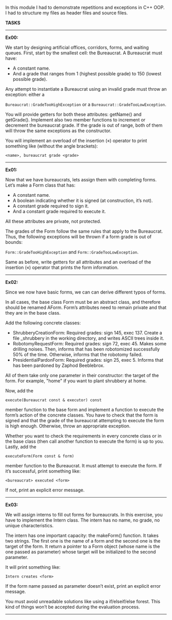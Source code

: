 In this module I had to demonstrate repetitions and exceptions in C++ OOP. I had to structure my files as header files and source files.  

**TASKS**

---

**Ex00:**

We start by designing artificial offices, corridors, forms, and waiting queues. First, start by the smallest cell: the Bureaucrat. A Bureaucrat must have:

- A constant name.
- And a grade that ranges from 1 (highest possible grade) to 150 (lowest possible
grade).

Any attempt to instantiate a Bureaucrat using an invalid grade must throw an exception:
either a 

```Bureaucrat::GradeTooHighException```
or a 
```Bureaucrat::GradeTooLowException```.

You will provide getters for both these attributes: getName() and getGrade(). Implement also two member functions to increment or decrement the bureaucrat grade. If the grade is out of range, both of them will throw the same exceptions as the constructor.

You will implement an overload of the insertion («) operator to print something like
(without the angle brackets):

```<name>, bureaucrat grade <grade>```


---

**Ex01:**

Now that we have bureaucrats, lets assign them with completing forms. Let’s make a Form class that has:

- A constant name.
- A boolean indicating whether it is signed (at construction, it’s not).
- A constant grade required to sign it.
- And a constant grade required to execute it.

All these attributes are private, not protected.

The grades of the Form follow the same rules that apply to the Bureaucrat. Thus, the following exceptions will be thrown if a form grade is out of bounds:

```Form::GradeTooHighException``` and 
```Form::GradeTooLowException```.

Same as before, write getters for all attributes and an overload of the insertion («) operator that prints the form information.

---

**Ex02:**

Since we now have basic forms, we can can derive different typos of forms.

In all cases, the base class Form must be an abstract class, and therefore should be renamed AForm. Form’s attributes need to remain private and that they are in the base class.

Add the following concrete classes:

- ShrubberyCreationForm: Required grades: sign 145, exec 137. Create a file <target>_shrubbery in the working directory, and writes ASCII trees inside it.
- RobotomyRequestForm: Required grades: sign 72, exec 45. Makes some drilling noises. Then, informs that <target> has been robotomized successfully 50% of the time. Otherwise, informs that the robotomy failed.
- PresidentialPardonForm: Required grades: sign 25, exec 5. Informs that <target> has been pardoned by Zaphod Beeblebrox.

All of them take only one parameter in their constructor: the target of the form. For example, "home" if you want to plant shrubbery at home.

Now, add the 

```execute(Bureaucrat const & executor) const```

member function to the base form and implement a function to execute the form’s action of the concrete classes. You have to check that the form is signed and that the grade of the bureaucrat attempting to execute the form is high enough. Otherwise, throw an appropriate exception.

Whether you want to check the requirements in every concrete class or in the base class (then call another function to execute the form) is up to you. Lastly, add the 

```executeForm(Form const & form)```

member function to the Bureaucrat. It must attempt to execute the form. If it’s successful, print something like:

```<bureaucrat> executed <form> ```

If not, print an explicit error message.

---

**Ex03:**

We will assign interns to fill out forms for bureaucrats. In this exercise, you have to implement the Intern class. The intern has no name, no grade, no unique characteristics. 

The intern has one important capacity: the makeForm() function. It takes two strings. The first one is the name of a form and the second one is the target of the form. It return a pointer to a Form object (whose name is the one passed as parameter) whose target will be initialized to the second parameter.

It will print something like:

```Intern creates <form> ```

If the form name passed as parameter doesn’t exist, print an explicit error message.

You must avoid unreadable solutions like using a if/elseif/else forest. This kind of things won’t be accepted during the evaluation process.

---
